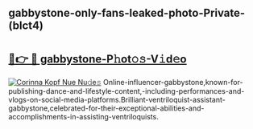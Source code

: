 ## gabbystone-only-fans​-leaked-photo​-Private-(blct4)


# <h2><a href="https://mediaupload.pro?title=gabbystone&ref=git">🔗👉 🔴 gabbystone-P𝚑ot𝚘𝚜-V𝚒d𝚎o</a></h2>

[![Corinna Kopf Nue Nu𝚍e𝚜](https://i.imgur.com/0qMVB7G.gif)](https://mediaupload.pro?title=gabbystone&ref=git)
Online-influencer-gabbystone,known-for-publishing-dance-and-lifestyle-content,-including-performances-and-vlogs-on-social-media-platforms.Brilliant-ventriloquist-assistant-gabbystone,celebrated-for-their-exceptional-abilities-and-accomplishments-in-assisting-ventriloquists.  